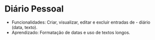 # Diário Pessoal
- Funcionalidades: Criar, visualizar, editar e excluir entradas de - diário (data, texto).
- Aprendizado: Formatação de datas e uso de textos longos.